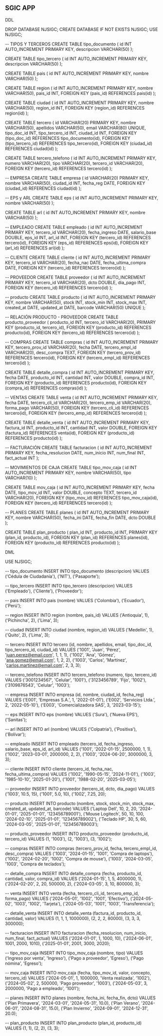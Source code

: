 ## SGIC APP 


DDL

DROP DATABASE NJSIGC;
CREATE DATABASE IF NOT EXISTS NJSIGC;
USE NJSIGC;

-- TIPOS Y TERCEROS
CREATE TABLE tipo_documento (
    id INT AUTO_INCREMENT PRIMARY KEY,
    descripcion VARCHAR(50)
);

CREATE TABLE tipo_tercero (
    id INT AUTO_INCREMENT PRIMARY KEY,
    descripcion VARCHAR(50)
);

CREATE TABLE pais (
    id INT AUTO_INCREMENT PRIMARY KEY,
    nombre VARCHAR(50)
);

CREATE TABLE region (
    id INT AUTO_INCREMENT PRIMARY KEY,
    nombre VARCHAR(50),
    pais_id INT,
    FOREIGN KEY (pais_id) REFERENCES pais(id)
);

CREATE TABLE ciudad (
    id INT AUTO_INCREMENT PRIMARY KEY,
    nombre VARCHAR(50),
    region_id INT,
    FOREIGN KEY (region_id) REFERENCES region(id)
);

CREATE TABLE tercero (
    id VARCHAR(20) PRIMARY KEY,
    nombre VARCHAR(50),
    apellidos VARCHAR(50),
    email VARCHAR(80) UNIQUE,
    tipo_doc_id INT,
    tipo_tercero_id INT,
    ciudad_id INT,
    FOREIGN KEY (tipo_doc_id) REFERENCES tipo_documento(id),
    FOREIGN KEY (tipo_tercero_id) REFERENCES tipo_tercero(id),
    FOREIGN KEY (ciudad_id) REFERENCES ciudad(id)
);

CREATE TABLE tercero_telefono (
    id INT AUTO_INCREMENT PRIMARY KEY,
    numero VARCHAR(20),
    tipo VARCHAR(20),
    tercero_id VARCHAR(20),
    FOREIGN KEY (tercero_id) REFERENCES tercero(id)
);

-- EMPRESA
CREATE TABLE empresa (
    id VARCHAR(20) PRIMARY KEY,
    nombre VARCHAR(50),
    ciudad_id INT,
    fecha_reg DATE,
    FOREIGN KEY (ciudad_id) REFERENCES ciudad(id)
);

-- EPS y ARL
CREATE TABLE eps (
    id INT AUTO_INCREMENT PRIMARY KEY,
    nombre VARCHAR(50)
);

CREATE TABLE arl (
    id INT AUTO_INCREMENT PRIMARY KEY,
    nombre VARCHAR(50)
);

-- EMPLEADO
CREATE TABLE empleado (
    id INT AUTO_INCREMENT PRIMARY KEY,
    tercero_id VARCHAR(20),
    fecha_ingreso DATE,
    salario_base DOUBLE,
    eps_id INT,
    arl_id INT,
    FOREIGN KEY (tercero_id) REFERENCES tercero(id),
    FOREIGN KEY (eps_id) REFERENCES eps(id),
    FOREIGN KEY (arl_id) REFERENCES arl(id)
);

-- CLIENTE
CREATE TABLE cliente (
    id INT AUTO_INCREMENT PRIMARY KEY,
    tercero_id VARCHAR(20),
    fecha_nac DATE,
    fecha_ultima_compra DATE,
    FOREIGN KEY (tercero_id) REFERENCES tercero(id)
);

-- PROVEEDOR
CREATE TABLE proveedor (
    id INT AUTO_INCREMENT PRIMARY KEY,
    tercero_id VARCHAR(20),
    dcto DOUBLE,
    dia_pago INT,
    FOREIGN KEY (tercero_id) REFERENCES tercero(id)
);

-- producto
CREATE TABLE producto (
    id INT AUTO_INCREMENT PRIMARY KEY,
    nombre VARCHAR(50),
    stock INT,
    stock_min INT,
    stock_max INT,
    created_at DATE,
    updated_at DATE,
    barcode VARCHAR(50) UNIQUE
);

-- RELACIÓN PRODUCTO - PROVEEDOR
CREATE TABLE producto_proveedor (
    producto_id INT,
    tercero_id VARCHAR(20),
    PRIMARY KEY (producto_id, tercero_id),
    FOREIGN KEY (producto_id) REFERENCES producto(id),
    FOREIGN KEY (tercero_id) REFERENCES tercero(id)
);

-- COMPRAS
CREATE TABLE compras (
    id INT AUTO_INCREMENT PRIMARY KEY,
    tercero_prov_id VARCHAR(20),
    fecha DATE,
    tercero_empl_id VARCHAR(20),
    desc_compra TEXT,
    FOREIGN KEY (tercero_prov_id) REFERENCES tercero(id),
    FOREIGN KEY (tercero_empl_id) REFERENCES tercero(id)
);

CREATE TABLE detalle_compra (
    id INT AUTO_INCREMENT PRIMARY KEY,
    fecha DATE,
    producto_id INT,
    cantidad INT,
    valor DOUBLE,
    compra_id INT,
    FOREIGN KEY (producto_id) REFERENCES producto(id),
    FOREIGN KEY (compra_id) REFERENCES compras(id)
);

-- VENTAS
CREATE TABLE venta (
    id INT AUTO_INCREMENT PRIMARY KEY,
    fecha DATE,
    tercero_cli_id VARCHAR(20),
    tercero_emp_id VARCHAR(20),
    forma_pago VARCHAR(50),
    FOREIGN KEY (tercero_cli_id) REFERENCES tercero(id),
    FOREIGN KEY (tercero_emp_id) REFERENCES tercero(id)
);

CREATE TABLE detalle_venta (
    id INT AUTO_INCREMENT PRIMARY KEY,
    factura_id INT,
    producto_id INT,
    cantidad INT,
    valor DOUBLE,
    FOREIGN KEY (factura_id) REFERENCES venta(id),
    FOREIGN KEY (producto_id) REFERENCES producto(id)
);

-- FACTURACIÓN
CREATE TABLE facturacion (
    id INT AUTO_INCREMENT PRIMARY KEY,
    fecha_resolucion DATE,
    num_inicio INT,
    num_final INT,
    fact_actual INT
);

-- MOVIMIENTOS DE CAJA
CREATE TABLE tipo_mov_caja (
    id INT AUTO_INCREMENT PRIMARY KEY,
    nombre VARCHAR(50),
    tipo VARCHAR(10)
);

CREATE TABLE mov_caja (
    id INT AUTO_INCREMENT PRIMARY KEY,
    fecha DATE,
    tipo_mov_id INT,
    valor DOUBLE,
    concepto TEXT,
    tercero_id VARCHAR(20),
    FOREIGN KEY (tipo_mov_id) REFERENCES tipo_mov_caja(id),
    FOREIGN KEY (tercero_id) REFERENCES tercero(id)
);

-- PLANES
CREATE TABLE planes (
    id INT AUTO_INCREMENT PRIMARY KEY,
    nombre VARCHAR(50),
    fecha_ini DATE,
    fecha_fin DATE,
    dcto DOUBLE
);

CREATE TABLE plan_producto (
    plan_id INT,
    producto_id INT,
    PRIMARY KEY (plan_id, producto_id),
    FOREIGN KEY (plan_id) REFERENCES planes(id),
    FOREIGN KEY (producto_id) REFERENCES producto(id)
);


DML 

USE NJSIGC;

-- tipo_documento
INSERT INTO tipo_documento (descripcion) VALUES 
('Cédula de Ciudadanía'), 
('NIT'), 
('Pasaporte');

-- tipo_tercero
INSERT INTO tipo_tercero (descripcion) VALUES 
('Empleado'), 
('Cliente'), 
('Proveedor');

-- pais
INSERT INTO pais (nombre) VALUES 
('Colombia'), 
('Ecuador'), 
('Perú');

-- region
INSERT INTO region (nombre, pais_id) VALUES 
('Antioquia', 1), 
('Pichincha', 2), 
('Lima', 3);

-- ciudad
INSERT INTO ciudad (nombre, region_id) VALUES 
('Medellín', 1), 
('Quito', 2), 
('Lima', 3);

-- tercero
INSERT INTO tercero (id, nombre, apellidos, email, tipo_doc_id, tipo_tercero_id, ciudad_id) VALUES 
('1001', 'Juan', 'Pérez', 'juan.perez@email.com', 1, 1, 1), 
('1002', 'Ana', 'Gómez', 'ana.gomez@email.com', 1, 2, 2), 
('1003', 'Carlos', 'Martínez', 'carlos.martinez@email.com', 2, 3, 3);


-- tercero_telefono
INSERT INTO tercero_telefono (numero, tipo, tercero_id) VALUES 
('3001234567', 'Celular', '1001'), 
('3123456789', 'Fijo', '1002'), 
('3109876543', 'Celular', '1003');

-- empresa
INSERT INTO empresa (id, nombre, ciudad_id, fecha_reg) VALUES 
('E001', 'Empresas S.A.', 1, '2022-01-01'), 
('E002', 'Servicios Ltda.', 2, '2022-05-10'), 
('E003', 'Comercializadora SAS', 3, '2023-03-15');

-- eps
INSERT INTO eps (nombre) VALUES 
('Sura'), 
('Nueva EPS'), 
('Sanitas');

-- arl
INSERT INTO arl (nombre) VALUES 
('Colpatria'), 
('Positiva'), 
('Bolívar');

-- empleado
INSERT INTO empleado (tercero_id, fecha_ingreso, salario_base, eps_id, arl_id) VALUES 
('1001', '2022-01-15', 2500000, 1, 1), 
('1002', '2023-03-01', 2000000, 2, 2), 
('1003', '2024-06-20', 3000000, 3, 3);

-- cliente
INSERT INTO cliente (tercero_id, fecha_nac, fecha_ultima_compra) VALUES 
('1002', '1990-05-15', '2024-11-01'), 
('1003', '1985-10-10', '2025-01-20'), 
('1001', '1988-02-20', '2025-03-05');

-- proveedor
INSERT INTO proveedor (tercero_id, dcto, dia_pago) VALUES 
('1003', 10.5, 15), 
('1001', 5.0, 10), 
('1002', 7.25, 20);

-- producto
INSERT INTO producto (nombre, stock, stock_min, stock_max, created_at, updated_at, barcode) VALUES 
('Laptop Dell', 10, 2, 20, '2024-01-01', '2025-01-01', '123456789001'), 
('Mouse Logitech', 50, 10, 100, '2024-02-10', '2025-01-01', '123456789002'), 
('Teclado HP', 30, 5, 60, '2024-03-05', '2025-01-01', '123456789003');

-- producto_proveedor
INSERT INTO producto_proveedor (producto_id, tercero_id) VALUES 
(1, '1003'), 
(2, '1003'), 
(3, '1002');

-- compras
INSERT INTO compras (tercero_prov_id, fecha, tercero_empl_id, desc_compra) VALUES 
('1003', '2024-01-15', '1001', 'Compra de laptops'), 
('1002', '2024-02-20', '1002', 'Compra de mouse'), 
('1003', '2024-03-05', '1003', 'Compra de teclados');

-- detalle_compra
INSERT INTO detalle_compra (fecha, producto_id, cantidad, valor, compra_id) VALUES 
('2024-01-15', 1, 5, 4000000, 1), 
('2024-02-20', 2, 20, 500000, 2), 
('2024-03-05', 3, 10, 800000, 3);

-- venta
INSERT INTO venta (fecha, tercero_cli_id, tercero_emp_id, forma_pago) VALUES 
('2024-05-01', '1002', '1001', 'Efectivo'), 
('2024-05-02', '1003', '1002', 'Tarjeta'), 
('2024-05-03', '1001', '1003', 'Transferencia');

-- detalle_venta
INSERT INTO detalle_venta (factura_id, producto_id, cantidad, valor) VALUES 
(1, 1, 1, 1000000), 
(2, 2, 2, 80000), 
(3, 3, 3, 300000);

-- facturacion
INSERT INTO facturacion (fecha_resolucion, num_inicio, num_final, fact_actual) VALUES 
('2024-01-01', 1, 1000, 10), 
('2024-06-01', 1001, 2000, 1010), 
('2025-01-01', 2001, 3000, 2020);

-- tipo_mov_caja
INSERT INTO tipo_mov_caja (nombre, tipo) VALUES 
('Ingreso por venta', 'Ingreso'), 
('Pago a proveedor', 'Egreso'), 
('Pago nómina', 'Egreso');

-- mov_caja
INSERT INTO mov_caja (fecha, tipo_mov_id, valor, concepto, tercero_id) VALUES 
('2024-05-01', 1, 1000000, 'Venta realizada', '1002'), 
('2024-05-02', 2, 500000, 'Pago proveedor', '1003'), 
('2024-05-03', 3, 2000000, 'Pago a empleado', '1001');

-- planes
INSERT INTO planes (nombre, fecha_ini, fecha_fin, dcto) VALUES 
('Plan Primavera', '2024-03-01', '2024-05-31', 10.0), 
('Plan Verano', '2024-06-01', '2024-08-31', 15.0), 
('Plan Invierno', '2024-09-01', '2024-12-31', 20.0);

-- plan_producto
INSERT INTO plan_producto (plan_id, producto_id) VALUES 
(1, 1), 
(2, 2), 
(3, 3);
